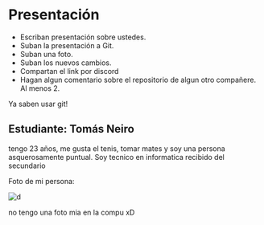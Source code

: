 # Presentación

- Escriban presentación sobre ustedes.
- Suban la presentación a Git.
- Suban una foto.
- Suban los nuevos cambios.
- Compartan el link por discord
- Hagan algun comentario sobre el repositorio de algun otro compañere. Al menos 2.

Ya saben usar git!


## Estudiante: Tomás Neiro

tengo 23 años, me gusta el tenis, tomar mates y soy una persona asquerosamente puntual. Soy tecnico en informatica recibido del secundario  

Foto de mi persona:

![d](https://i.pinimg.com/564x/1a/59/25/1a592590ea818b1622b7d9e901b9d44c.jpg)


no tengo una foto mia en la compu xD

